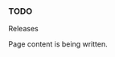 ﻿<properties
	pageTitle="Releases"
    pageName="releases"
    parentPageId="13071"
/>

<h3>TODO</h3>
Releases

<p>Page content is being written.</p>